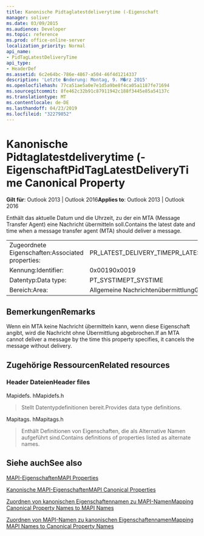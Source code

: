 ```yaml
---
title: Kanonische Pidtaglatestdeliverytime (-Eigenschaft
manager: soliver
ms.date: 03/09/2015
ms.audience: Developer
ms.topic: reference
ms.prod: office-online-server
localization_priority: Normal
api_name:
- PidTagLatestDeliveryTime
api_type:
- HeaderDef
ms.assetid: 6c2e64bc-786e-4867-a504-46f4d1214337
description: 'Letzte �nderung: Montag, 9. M�rz 2015'
ms.openlocfilehash: 77ca51ae5a0e7e1d5a9be8f4ca05a1187fe71694
ms.sourcegitcommit: 8fe462c32b91c87911942c188f3445e85a54137c
ms.translationtype: MT
ms.contentlocale: de-DE
ms.lasthandoff: 04/23/2019
ms.locfileid: "32279852"
---
```

# <a name="pidtaglatestdeliverytime-canonical-property"></a><span data-ttu-id="69a2f-103">Kanonische Pidtaglatestdeliverytime (-Eigenschaft</span><span class="sxs-lookup"><span data-stu-id="69a2f-103">PidTagLatestDeliveryTime Canonical Property</span></span>

  
  
<span data-ttu-id="69a2f-104">**Gilt für**: Outlook 2013 | Outlook 2016</span><span class="sxs-lookup"><span data-stu-id="69a2f-104">**Applies to**: Outlook 2013 | Outlook 2016</span></span> 
  
<span data-ttu-id="69a2f-105">Enthält das aktuelle Datum und die Uhrzeit, zu der ein MTA (Message Transfer Agent) eine Nachricht übermitteln soll.</span><span class="sxs-lookup"><span data-stu-id="69a2f-105">Contains the latest date and time when a message transfer agent (MTA) should deliver a message.</span></span> 
  
|||
|:-----|:-----|
|<span data-ttu-id="69a2f-106">Zugeordnete Eigenschaften:</span><span class="sxs-lookup"><span data-stu-id="69a2f-106">Associated properties:</span></span>  <br/> |<span data-ttu-id="69a2f-107">PR_LATEST_DELIVERY_TIME</span><span class="sxs-lookup"><span data-stu-id="69a2f-107">PR_LATEST_DELIVERY_TIME</span></span>  <br/> |
|<span data-ttu-id="69a2f-108">Kennung:</span><span class="sxs-lookup"><span data-stu-id="69a2f-108">Identifier:</span></span>  <br/> |<span data-ttu-id="69a2f-109">0x0019</span><span class="sxs-lookup"><span data-stu-id="69a2f-109">0x0019</span></span>  <br/> |
|<span data-ttu-id="69a2f-110">Datentyp:</span><span class="sxs-lookup"><span data-stu-id="69a2f-110">Data type:</span></span>  <br/> |<span data-ttu-id="69a2f-111">PT_SYSTIME</span><span class="sxs-lookup"><span data-stu-id="69a2f-111">PT_SYSTIME</span></span>  <br/> |
|<span data-ttu-id="69a2f-112">Bereich:</span><span class="sxs-lookup"><span data-stu-id="69a2f-112">Area:</span></span>  <br/> |<span data-ttu-id="69a2f-113">Allgemeine Nachrichtenübermittlung</span><span class="sxs-lookup"><span data-stu-id="69a2f-113">General messaging</span></span>  <br/> |
   
## <a name="remarks"></a><span data-ttu-id="69a2f-114">Bemerkungen</span><span class="sxs-lookup"><span data-stu-id="69a2f-114">Remarks</span></span>

<span data-ttu-id="69a2f-115">Wenn ein MTA keine Nachricht übermitteln kann, wenn diese Eigenschaft angibt, wird die Nachricht ohne Übermittlung abgebrochen.</span><span class="sxs-lookup"><span data-stu-id="69a2f-115">If an MTA cannot deliver a message by the time this property specifies, it cancels the message without delivery.</span></span> 
  
## <a name="related-resources"></a><span data-ttu-id="69a2f-116">Zugehörige Ressourcen</span><span class="sxs-lookup"><span data-stu-id="69a2f-116">Related resources</span></span>

### <a name="header-files"></a><span data-ttu-id="69a2f-117">Header Dateien</span><span class="sxs-lookup"><span data-stu-id="69a2f-117">Header files</span></span>

<span data-ttu-id="69a2f-118">Mapidefs. h</span><span class="sxs-lookup"><span data-stu-id="69a2f-118">Mapidefs.h</span></span>
  
> <span data-ttu-id="69a2f-119">Stellt Datentypdefinitionen bereit.</span><span class="sxs-lookup"><span data-stu-id="69a2f-119">Provides data type definitions.</span></span>
    
<span data-ttu-id="69a2f-120">Mapitags. h</span><span class="sxs-lookup"><span data-stu-id="69a2f-120">Mapitags.h</span></span>
  
> <span data-ttu-id="69a2f-121">Enthält Definitionen von Eigenschaften, die als Alternative Namen aufgeführt sind.</span><span class="sxs-lookup"><span data-stu-id="69a2f-121">Contains definitions of properties listed as alternate names.</span></span>
    
## <a name="see-also"></a><span data-ttu-id="69a2f-122">Siehe auch</span><span class="sxs-lookup"><span data-stu-id="69a2f-122">See also</span></span>



[<span data-ttu-id="69a2f-123">MAPI-Eigenschaften</span><span class="sxs-lookup"><span data-stu-id="69a2f-123">MAPI Properties</span></span>](mapi-properties.md)
  
[<span data-ttu-id="69a2f-124">Kanonische MAPI-Eigenschaften</span><span class="sxs-lookup"><span data-stu-id="69a2f-124">MAPI Canonical Properties</span></span>](mapi-canonical-properties.md)
  
[<span data-ttu-id="69a2f-125">Zuordnen von kanonischen Eigenschaftennamen zu MAPI-Namen</span><span class="sxs-lookup"><span data-stu-id="69a2f-125">Mapping Canonical Property Names to MAPI Names</span></span>](mapping-canonical-property-names-to-mapi-names.md)
  
[<span data-ttu-id="69a2f-126">Zuordnen von MAPI-Namen zu kanonischen Eigenschaftennamen</span><span class="sxs-lookup"><span data-stu-id="69a2f-126">Mapping MAPI Names to Canonical Property Names</span></span>](mapping-mapi-names-to-canonical-property-names.md)

